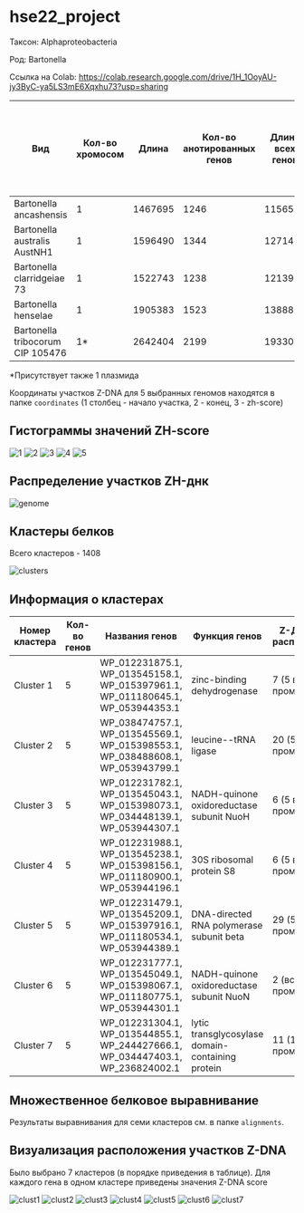 # hse22_project
Таксон: Alphaproteobacteria

Род: Bartonella

Ссылка на Colab: https://colab.research.google.com/drive/1H_1OoyAU-jy3ByC-ya5LS3mE6Xqxhu73?usp=sharing

| **Вид** | **Кол-во хромосом** | **Длина** | **Кол-во анотированных генов** | **Длина всех генов** | **Доля анотированных генов** | **Кол-во предсказанных участков z-dna** | **Кол-во участков с zh-score >500 и их общая длина** |
| ------------- | ------------- |--------------------| ---- | --- | --- | --- | ------ |
| Bartonella ancashensis| 1 | 1467695 | 1246 | 1156515 | 78.80% | 1467695 | 2481; 24480  |
| Bartonella australis AustNH1| 1 | 1596490 | 1344 | 1271412 | 79.64% | 1596490 | 5823; 55820 |
| Bartonella clarridgeiae 73| 1 | 1522743 | 1238 | 1213959 | 79.72% | 1522743 | 1832; 17956 |
| Bartonella henselae| 1 | 1905383 | 1523 | 1388804 | 72.89% | 1905383 | 3403; 33394 |
| Bartonella tribocorum CIP 105476| 1*  | 2642404 | 2199 | 1933078 | 73.16% | 2642404 | 5598; 54834  |

*Присутствует также 1 плазмида 

Координаты участков Z-DNA для 5 выбранных геномов находятся в папке `coordinates` (1 столбец - начало участка, 2 - конец, 3 - zh-score) 

## Гистограммы значений ZH-score 
![1](https://user-images.githubusercontent.com/93256219/173463741-6d53c863-fdfa-486d-9531-781e2d31e9d7.png)
![2](https://user-images.githubusercontent.com/93256219/173463747-4370a112-023d-43fe-988d-d610530fe610.png)
![3](https://user-images.githubusercontent.com/93256219/173463750-5c81a4e9-ba77-42e1-a9a8-593181ce7ecb.png)
![4](https://user-images.githubusercontent.com/93256219/173463751-fbf4ba4b-1d40-4966-8adc-08689937091d.png)
![5](https://user-images.githubusercontent.com/93256219/173463752-c597cd30-ce06-4183-8c5f-e375b007740f.png)

## Распределение участков ZH-днк
![genome](https://user-images.githubusercontent.com/93256219/173463923-9570029e-4bea-4667-9b43-f55f48d6f9fc.png)

## Кластеры белков
Всего кластеров - 1408

![clusters](https://user-images.githubusercontent.com/93256219/173464339-cb2b1254-7313-4b79-ad56-d4d9617e38f1.png)

## Информация о кластерах
| **Номер кластера** | **Кол-во генов** | **Названия генов** | **Функция генов** | **Z-ДНК и их расположение** | **Z-DNA score** | 
| ------------- | ------------- |--------------------| ---- | --- | ----- |
| Cluster 1| 5| WP_012231875.1, WP_013545158.1, WP_015397961.1, WP_011180645.1, WP_053944353.1 |zinc-binding dehydrogenase | 7 (5 в промоторе) | См. ниже | 
| Cluster 2| 5 | WP_038474757.1, WP_013545569.1, WP_015398553.1, WP_038488608.1, WP_053943799.1	 | leucine--tRNA ligase | 20 (5 в промоторе) | См. ниже | 
| Cluster 3| 5 | WP_012231782.1, WP_013545043.1, WP_015398073.1, WP_034448139.1, WP_053944307.1	 | NADH-quinone oxidoreductase subunit NuoH | 6 (5 в промоторе) | См. ниже |
| Cluster 4| 5 |WP_012231988.1, WP_013545238.1, WP_015398156.1, WP_011180900.1, WP_053944196.1 | 30S ribosomal protein S8 |  6 (5 в промоторе) | См. ниже |
| Cluster 5| 5 | WP_012231479.1, WP_013545209.1, WP_015397916.1, WP_011180534.1, WP_053944389.1 | DNA-directed RNA polymerase subunit beta | 29 (5 в промоторе) | См. ниже |
| Cluster 6| 5 | WP_012231777.1, WP_013545049.1, WP_015398067.1, WP_011180775.1, WP_053944301.1 | NADH-quinone oxidoreductase subunit NuoN | 2 (все в промоторе) | См. ниже |
| Cluster 7| 5 | WP_012231304.1, WP_013544855.1, WP_244427666.1, WP_034447403.1, WP_236824002.1 | lytic transglycosylase domain-containing protein | 11 (1 в промоторе) | См. ниже |

## Множественное белковое выравнивание
Результаты выравнивания для семи кластеров см. в папке `alignments`.

## Визуализация расположения участков Z-DNA
Было выбрано 7 кластеров (в порядке приведения в таблице). Для каждого гена в одном кластере приведены значения Z-DNA score

![clust1](https://user-images.githubusercontent.com/93256219/173468265-07296c42-829e-439c-a3ba-1ec3a2abe57f.png)
![clust2](https://user-images.githubusercontent.com/93256219/173468269-bf0242ba-8b2e-40c1-ab51-5f2c6285f8dd.png)
![clust3](https://user-images.githubusercontent.com/93256219/173468271-a58bbfc0-4815-4a03-9733-3949f978704a.png)
![clust4](https://user-images.githubusercontent.com/93256219/173468273-d1361908-02b4-447d-9484-cb4df3bee206.png)
![clust5](https://user-images.githubusercontent.com/93256219/173468274-0f127b3f-a034-47e9-9e24-7682dd445bb1.png)
![clust6](https://user-images.githubusercontent.com/93256219/173468275-a583a942-3317-4123-aa0e-f753e44fb19a.png)
![clust7](https://user-images.githubusercontent.com/93256219/173468267-1faf917d-4bc4-427f-aba3-5b744576ce60.png)

